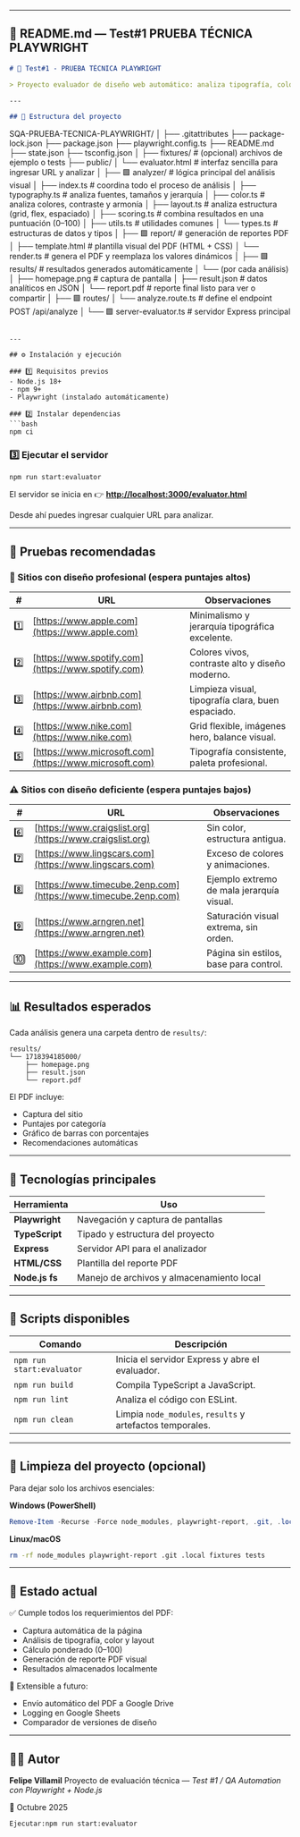 
---

## 🧾 **README.md — Test#1 PRUEBA TÉCNICA PLAYWRIGHT**

```markdown
# 🧠 Test#1 - PRUEBA TÉCNICA PLAYWRIGHT

> Proyecto evaluador de diseño web automático: analiza tipografía, color y layout de cualquier sitio web y genera un **reporte PDF visual y numérico** con capturas y recomendaciones.

---

## 📂 Estructura del proyecto

```

SQA-PRUEBA-TECNICA-PLAYWRIGHT/
│
├── .gitattributes
├── package-lock.json
├── package.json
├── playwright.config.ts
├── README.md
├── state.json
├── tsconfig.json
│
├── fixtures/                      # (opcional) archivos de ejemplo o tests
├── public/
│   └── evaluator.html             # interfaz sencilla para ingresar URL y analizar
│
├── 🟩 analyzer/                    # lógica principal del análisis visual
│   ├── index.ts                   # coordina todo el proceso de análisis
│   ├── typography.ts              # analiza fuentes, tamaños y jerarquía
│   ├── color.ts                   # analiza colores, contraste y armonía
│   ├── layout.ts                  # analiza estructura (grid, flex, espaciado)
│   ├── scoring.ts                 # combina resultados en una puntuación (0–100)
│   ├── utils.ts                   # utilidades comunes
│   └── types.ts                   # estructuras de datos y tipos
│
├── 🟩 report/                      # generación de reportes PDF
│   ├── template.html              # plantilla visual del PDF (HTML + CSS)
│   └── render.ts                  # genera el PDF y reemplaza los valores dinámicos
│
├── 🟩 results/                     # resultados generados automáticamente
│   └── (por cada análisis)
│       ├── homepage.png           # captura de pantalla
│       ├── result.json            # datos analíticos en JSON
│       └── report.pdf             # reporte final listo para ver o compartir
│
├── 🟩 routes/
│   └── analyze.route.ts           # define el endpoint POST /api/analyze
│
└── 🟩 server-evaluator.ts          # servidor Express principal

````

---

## ⚙️ Instalación y ejecución

### 1️⃣ Requisitos previos
- Node.js 18+
- npm 9+
- Playwright (instalado automáticamente)

### 2️⃣ Instalar dependencias
```bash
npm ci
````

### 3️⃣ Ejecutar el servidor

```bash
npm run start:evaluator
```

El servidor se inicia en
👉 **[http://localhost:3000/evaluator.html](http://localhost:3000/evaluator.html)**

Desde ahí puedes ingresar cualquier URL para analizar.

---

## 🧪 Pruebas recomendadas

### 🌟 Sitios con diseño profesional (espera puntajes altos)

| #   | URL                                                    | Observaciones                                      |
| --- | ------------------------------------------------------ | -------------------------------------------------- |
| 1️⃣ | [https://www.apple.com](https://www.apple.com)         | Minimalismo y jerarquía tipográfica excelente.     |
| 2️⃣ | [https://www.spotify.com](https://www.spotify.com)     | Colores vivos, contraste alto y diseño moderno.    |
| 3️⃣ | [https://www.airbnb.com](https://www.airbnb.com)       | Limpieza visual, tipografía clara, buen espaciado. |
| 4️⃣ | [https://www.nike.com](https://www.nike.com)           | Grid flexible, imágenes hero, balance visual.      |
| 5️⃣ | [https://www.microsoft.com](https://www.microsoft.com) | Tipografía consistente, paleta profesional.        |

### ⚠️ Sitios con diseño deficiente (espera puntajes bajos)

| #   | URL                                                            | Observaciones                             |
| --- | -------------------------------------------------------------- | ----------------------------------------- |
| 6️⃣ | [https://www.craigslist.org](https://www.craigslist.org)       | Sin color, estructura antigua.            |
| 7️⃣ | [https://www.lingscars.com](https://www.lingscars.com)         | Exceso de colores y animaciones.          |
| 8️⃣ | [https://www.timecube.2enp.com](https://www.timecube.2enp.com) | Ejemplo extremo de mala jerarquía visual. |
| 9️⃣ | [https://www.arngren.net](https://www.arngren.net)             | Saturación visual extrema, sin orden.     |
| 🔟  | [https://www.example.com](https://www.example.com)             | Página sin estilos, base para control.    |

---

## 📊 Resultados esperados

Cada análisis genera una carpeta dentro de `results/`:

```
results/
└── 1718394185000/
    ├── homepage.png
    ├── result.json
    └── report.pdf
```

El PDF incluye:

* Captura del sitio
* Puntajes por categoría
* Gráfico de barras con porcentajes
* Recomendaciones automáticas

---

## 🧱 Tecnologías principales

| Herramienta    | Uso                                       |
| -------------- | ----------------------------------------- |
| **Playwright** | Navegación y captura de pantallas         |
| **TypeScript** | Tipado y estructura del proyecto          |
| **Express**    | Servidor API para el analizador           |
| **HTML/CSS**   | Plantilla del reporte PDF                 |
| **Node.js fs** | Manejo de archivos y almacenamiento local |

---

## 📄 Scripts disponibles

| Comando                   | Descripción                                               |
| ------------------------- | --------------------------------------------------------- |
| `npm run start:evaluator` | Inicia el servidor Express y abre el evaluador.           |
| `npm run build`           | Compila TypeScript a JavaScript.                          |
| `npm run lint`            | Analiza el código con ESLint.                             |
| `npm run clean`           | Limpia `node_modules`, `results` y artefactos temporales. |

---

## 🧹 Limpieza del proyecto (opcional)

Para dejar solo los archivos esenciales:

**Windows (PowerShell)**

```powershell
Remove-Item -Recurse -Force node_modules, playwright-report, .git, .local, fixtures, tests -ErrorAction SilentlyContinue
```

**Linux/macOS**

```bash
rm -rf node_modules playwright-report .git .local fixtures tests
```

---

## 🏁 Estado actual

✅ Cumple todos los requerimientos del PDF:

* Captura automática de la página
* Análisis de tipografía, color y layout
* Cálculo ponderado (0–100)
* Generación de reporte PDF visual
* Resultados almacenados localmente

🧩 Extensible a futuro:

* Envío automático del PDF a Google Drive
* Logging en Google Sheets
* Comparador de versiones de diseño

---

## 👨‍💻 Autor

**Felipe Villamil**
Proyecto de evaluación técnica — *Test #1 / QA Automation con Playwright + Node.js*

📅 Octubre 2025

```
Ejecutar:npm run start:evaluator